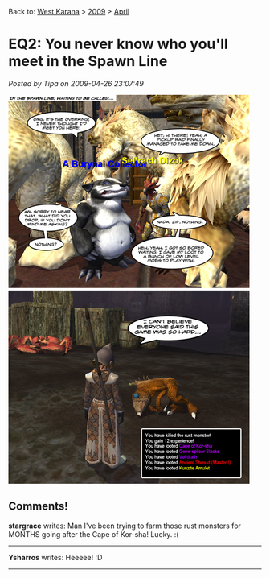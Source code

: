 Back to: [West Karana](/posts/westkarana.md) > [2009](/posts/2009/westkarana.md) > [April](./westkarana.md)
# EQ2: You never know who you'll meet in the Spawn Line

*Posted by Tipa on 2009-04-26 23:07:49*

![Just wait until she sees what the Giant Rat has.](../../../uploads/2009/04/easymode.jpg "Just wait until she sees what the Giant Rat has.")

## Comments!

**stargrace** writes: Man I've been trying to farm those rust monsters for MONTHS going after the Cape of Kor-sha!
Lucky. 
:(

---

**Ysharros** writes: Heeeee! :D

---

